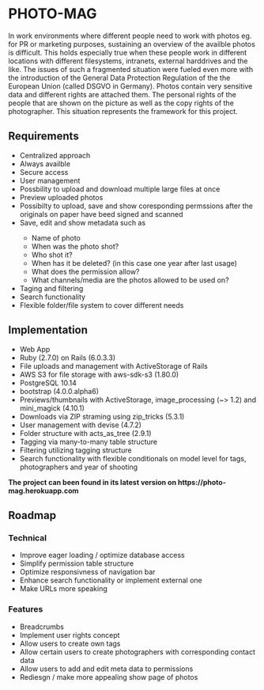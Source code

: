 # PHOTO-MAG
In work environments where different people need to work with photos eg. for PR or marketing purposes, sustaining an overview of the availble photos is difficult. This holds especially true when these people work in different locations with different filesystems, intranets, external harddrives and the like. The issues of such a fragmented situation were fueled even more with the introduction of the General Data Protection Regulation of the the European Union (called DSGVO in Germany). Photos contain very sensitive data and different rights are attached them. The personal rights of the people that are shown on the picture as well as the copy rights of the photographer. This situation represents the framework for this project.

<h2> Requirements </h2>
    <ul>
        <li>Centralized approach </li>
        <li>Always availble </li>
        <li>Secure access </li>
        <li>User management </li>
        <li>Possbility to upload and download multiple large files at once </li>
        <li>Preview uploaded photos </li>
        <li>Possibilty to upload, save and show coresponding permssions after the originals on paper have beed signed and scanned </li>
        <li>Save, edit and show metadata such as </li>
            <ul>
                <li> Name of photo </li>
                <li> When was the photo shot? </li>
                <li> Who shot it? </li>
                <li> When has it be deleted? (in this case one year after last usage) </li>
                <li> What does the permission allow? </li>
                <li> What channels/media are the photos allowed to be used on? </li>
            </ul>
        <li> Taging and filtering </li>
        <li> Search functionality </li>
        <li> Flexible folder/file system to cover different needs </li>
    </ul>

<h2> Implementation </h2>
    <ul>
        <li> Web App </li>
        <li> Ruby (2.7.0) on Rails (6.0.3.3) </li>
        <li> File uploads and management with ActiveStorage of Rails </li>
        <li> AWS S3 for file storage with aws-sdk-s3 (1.80.0) </li>
        <li> PostgreSQL 10.14 </li>
        <li> bootstrap (4.0.0.alpha6) </li>
        <li> Previews/thumbnails with ActiveStorage, image_processing (~> 1.2) and mini_magick (4.10.1) </li>
        <li> Downloads via ZIP straming using zip_tricks (5.3.1) </li>
        <li> User management with devise (4.7.2) </li>
        <li> Folder structure with acts_as_tree (2.9.1) </li>
        <li> Tagging via many-to-many table structure </li>
        <li> Filtering utilizing tagging structure </li>
        <li> Search functionality with flexible conditionals on model level for tags, photographers and year of shooting </li>
    </ul>
    
<p><b>The project can been found in its latest version on https://photo-mag.herokuapp.com </p></b>

<h2> Roadmap </h2>

<h3> Technical </h3>
    <ul>
        <li> Improve eager loading / optimize database access </li>
        <li> Simplify permission table structure </li>
        <li> Optimize responsivness of navigation bar </li>
        <li> Enhance search functionality or implement external one </li>
        <li> Make URLs more speaking </li>
    </ul>


<h3> Features </h3>
    <ul>
        <li> Breadcrumbs  </li>
        <li> Implement user rights concept </li>
        <li> Allow users to create own tags </li>
        <li> Allow certain users to create photographers with corresponding contact data </li>
        <li> Allow users to add and edit meta data to permissions </li>
        <li> Rediesgn / make more appealing show page of photos  </li>
    </ul>



